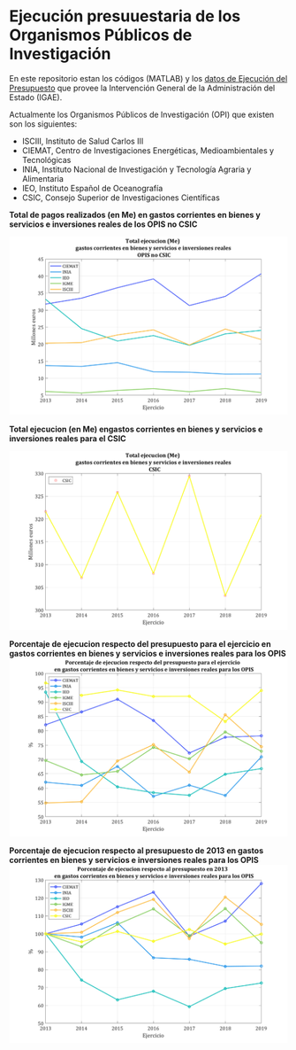 # Ejecución presuuestaria de los Organismos Públicos de Investigación

En este repositorio estan los códigos (MATLAB) y los [datos de Ejecución del Presupuesto](https://www.igae.pap.hacienda.gob.es/sitios/igae/es-ES/Contabilidad/ContabilidadPublica/CPE/EjecucionPresupuestaria/Paginas/EjecucionPresupuestoOrganismos.aspx) que provee la Intervención General de la Administración del Estado (IGAE).

Actualmente los Organismos Públicos de Investigación (OPI) que existen son los siguientes:

- ISCIII, Instituto de Salud Carlos III
- CIEMAT, Centro de Investigaciones Energéticas, Medioambientales y Tecnológicas
- INIA, Instituto Nacional de Investigación y Tecnología Agraria y Alimentaria
- IEO, Instituto Español de Oceanografía
- CSIC, Consejo Superior de Investigaciones Científicas


**Total de pagos realizados (en Me) en gastos corrientes en bienes y servicios e inversiones reales de los OPIS no CSIC**

<img src="https://raw.githubusercontent.com/PedroVelez/DatosEjecucionOPIs/master/EjecucionAnuales_Plate_01.png" alt="" width="800"/>


**Total ejecucion (en Me) engastos corrientes en bienes y servicios e inversiones reales para el CSIC**

<img src="https://raw.githubusercontent.com/PedroVelez/DatosEjecucionOPIs/master/EjecucionAnuales_Plate_02.png" alt="" width="800"/>


**Porcentaje de ejecucion respecto del presupuesto para el ejercicio en gastos corrientes en bienes y servicios e inversiones reales para los OPIS**
<img src="https://raw.githubusercontent.com/PedroVelez/DatosEjecucionOPIs/master/EjecucionAnuales_Plate_03.png" alt="" width="800"/>

**Porcentaje de ejecucion respecto al presupuesto de 2013 en gastos corrientes en bienes y servicios e inversiones reales para los OPIS**
<img src="https://raw.githubusercontent.com/PedroVelez/DatosEjecucionOPIs/master/EjecucionAnuales_Plate_05.png" alt="" width="800"/>

